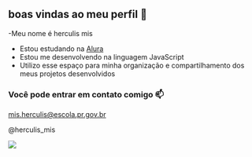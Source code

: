 ## boas vindas ao meu perfil  👋

-Meu nome é herculis mis

- Estou estudando na [Alura](https://www.alura.com.br)
- Estou me desenvolvendo na linguagem JavaScript
- Utilizo esse espaço para minha organização e compartilhamento dos meus projetos desenvolvidos

### Você pode entrar em contato comigo 📫

mis.herculis@escola.pr.gov.br

@herculis_mis


![](https://media.tenor.com/javyGne542AAAAAM/arthur-rdr.gif)
